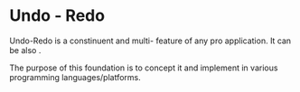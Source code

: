 # Undo - Redo

Undo-Redo is a constinuent and multi- feature of any pro application. It can be also .

The purpose of this foundation is to concept it and implement in various programming languages/platforms. 
